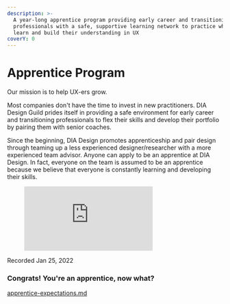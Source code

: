 ```yaml
---
description: >-
  A year-long apprentice program providing early career and transitioning
  professionals with a safe, supportive learning network to practice what they
  learn and build their understanding in UX
coverY: 0
---
```


# Apprentice Program

Our mission is to help UX-ers grow.

Most companies don't have the time to invest in new practitioners. DIA Design Guild prides itself in providing a safe environment for early career and transitioning professionals to flex their skills and develop their portfolio by pairing them with senior coaches.

Since the beginning, DIA Design promotes apprenticeship and pair design through teaming up a less experienced designer/researcher with a more experienced team advisor. Anyone can apply to be an apprentice at DIA Design. In fact, everyone on the team is assumed to be an apprentice because we believe that everyone is constantly learning and developing their skills.

<!-- blank line -->
<figure class="video_container">
  <iframe src="https://www.youtube.com/embed/fO5HZE6cBcI" frameborder="0" allowfullscreen="true"> </iframe>
</figure>
<!-- blank line -->
Recorded Jan 25, 2022

### Congrats! You're an apprentice, now what?

[apprentice-expectations.md](apprentice-expectations.md)
